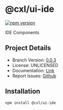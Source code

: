 # @cxl/ui-ide 
	
[![npm version](https://badge.fury.io/js/%40cxl%2Fui-ide.svg)](https://badge.fury.io/js/%40cxl%2Fui-ide)

IDE Components

## Project Details

-   Branch Version: [0.0.3](https://npmjs.com/package/@cxl/ui-ide/v/0.0.3)
-   License: UNLICENSED
-   Documentation: [Link](https://cxlio.github.io/cxl/ui-ide)
-   Report Issues: [Github](https://github.com/cxlio/cxl/issues)

## Installation

	npm install @cxl/ui-ide

